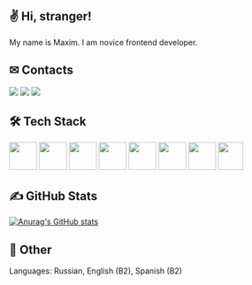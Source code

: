 ## ✌ Hi, stranger!
My name is Maxim. I am novice frontend developer.
## ✉ Contacts
[![](https://img.shields.io/badge/<GMail>-maximgriven@gmail.com-orange)]()
[![](https://img.shields.io/badge/<Instagram>-@maximka76667-pink)](https://www.instagram.com/maximka76667)
[![](https://img.shields.io/badge/<VKontakte>-/maximgriven-blue)](https://vk.com/maximgriven)
## 🛠 Tech Stack
<div>
  <img style="width: 50px;height: 50px;" src="https://cdn-icons-png.flaticon.com/512/732/732212.png" />
  <img style="width: 50px;height: 50px;" src="https://cdn-icons-png.flaticon.com/512/732/732190.png" />
  <img style="width: 50px;height: 50px;" src="https://cdn-icons-png.flaticon.com/512/5968/5968292.png" />
  <img style="width: 50px;height: 50px;" src="https://cdn-icons-png.flaticon.com/512/52/52234.png" />
  <img style="width: 50px;height: 50px;" src="https://t3.ftcdn.net/jpg/02/03/91/52/240_F_203915248_TAnwS9nutBAKoPKrSPj9UOy0rd492dnL.jpg" />
  <img style="width: 50px;height: 50px;" src="https://cdn-icons-png.flaticon.com/512/5968/5968322.png" />
  <img style="width: 50px;height: 50px;" src="https://cdn-icons-png.flaticon.com/512/5968/5968358.png" />
  <img style="width: 45px;height: 50px;" src="https://seeklogo.com/images/W/webpack-logo-9E66EE203A-seeklogo.com.png" />
</div>

## ✍ GitHub Stats
[![Anurag's GitHub stats](https://github-readme-stats.vercel.app/api?username=maximka76667)](https://github.com/anuraghazra/github-readme-stats)
## 👻 Other
Languages: Russian, English (B2), Spanish (B2)
